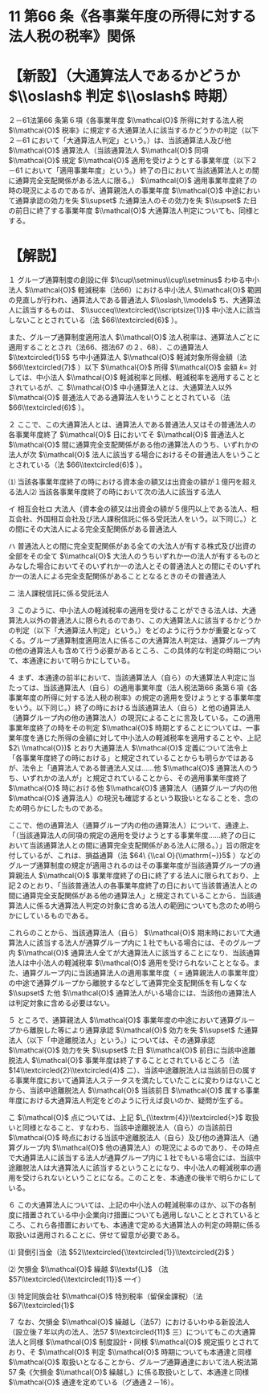 # 11 第66 条《各事業年度の所得に対する法人税の税率》関係

# 【新設】（大通算法人であるかどうか $\\oslash$ 判定 $\\oslash$ 時期）

２－61法第66 条第６項《各事業年度 $\\mathcal{O}$ 所得に対する法人税 $\\mathcal{O}$ 税率》に規定する大通算法人に該当するかどうかの判定（以下２－61 において「大通算法人判定」という。）は、当該通算法人及び他 $\\mathcal{O}$ 通算法人（当該通算法人 $\\mathcal{O}$ 同項 $\\mathcal{O}$ 規定 $\\mathcal{O}$ 適用を受けようとする事業年度（以下２－61 において「適用事業年度」という。）終了の日において当該通算法人との間に通算完全支配関係がある法人に限る。） $\\mathcal{O}$ 適用事業年度終了の時の現況によるのであるが、通算親法人の事業年度 $\\mathcal{O}$ 中途において通算承認の効力を失 $\\supset$ た通算法人のその効力を失 $\\supset$ た日の前日に終了する事業年度 $\\mathcal{O}$ 大通算法人判定についても、同様とする。

# 【解説】

１ グループ通算制度の創設に伴 $\\cup\\setminus\\cup\\setminus$ わゆる中小法人 $\\mathcal{O}$ 軽減税率（法66）における中小法人 $\\mathcal{O}$ 範囲の見直しが行われ、通算法人である普通法人 $\\oslash,\\models$ ち、大通算法人に該当するものは、 $\\succeq\\textcircled{\\scriptsize{1}}$ 中小法人に該当しないこととされている（法 $66\\textcircled{6}$ ）。

また、グループ通算制度適用法人 $\\mathcal{O}$ 法人税率は、通算法人ごとに適用することとされ（法66、措法67 の２、68）、この通算法人 $\\textcircled{1}5$ ち中小通算法人 $\\mathcal{O}$ 軽減対象所得金額（法 $66\\textcircled{7}$ ）以下 $\\mathcal{O}$ 所得 $\\mathcal{O}$ 金額 $k=$ 対しては、中小法人 $\\mathcal{O}$ 軽減税率と同様、軽減税率を適用することとされているが、こ $\\mathcal{O}$ 中小通算法人とは、大通算法人以外 $\\mathcal{O}$ 普通法人である通算法人をいうこととされている（法 $66\\textcircled{6}$ ）。

２ ここで、この大通算法人とは、通算法人である普通法人又はその普通法人の各事業年度終了 $\\mathcal{O}$ 日においてそ $\\mathcal{O}$ 普通法人と $\\mathcal{O}$ 間に通算完全支配関係がある他の通算法人のうち、いずれかの法人が次 $\\mathcal{O}$ 法人に該当する場合におけるその普通法人をいうこととされている（法 $66\\textcircled{6}$ ）。

⑴ 当該各事業年度終了の時における資本金の額又は出資金の額が１億円を超える法人⑵ 当該各事業年度終了の時において次の法人に該当する法人

イ 相互会社ロ 大法人（資本金の額又は出資金の額が５億円以上である法人、相互会社、外国相互会社及び法人課税信託に係る受託法人をいう。以下同じ。）との間にその大法人による完全支配関係がある普通法人

ハ 普通法人との間に完全支配関係がある全ての大法人が有する株式及び出資の全部をその全て $\\mathcal{O}$ 大法人のうちいずれか一の法人が有するものとみなした場合においてそのいずれか一の法人とその普通法人との間にそのいずれか一の法人による完全支配関係があることとなるときのその普通法人

ニ 法人課税信託に係る受託法人

３ このように、中小法人の軽減税率の適用を受けることができる法人は、大通算法人以外の普通法人に限られるのであり、この大通算法人に該当するかどうかの判定（以下「大通算法人判定」という。）をどのように行うかが重要となってくる。グループ通算制度適用法人に係るこの大通算法人判定は、通算グループ内の他の通算法人も含めて行う必要があるところ、この具体的な判定の時期について、本通達において明らかにしている。

４ まず、本通達の前半において、当該通算法人（自ら）の大通算法人判定に当たっては、当該通算法人（自ら）の適用事業年度（法人税法第66 条第６項《各事業年度の所得に対する法人税の税率》の規定の適用を受けようとする事業年度をいう。以下同じ。）終了の時における当該通算法人（自ら）と他の通算法人（通算グループ内の他の通算法人）の現況によることに言及している。この適用事業年度終了の時をその判定 $\\mathcal{O}$ 時期とすることについては、一事業年度を通じた所得の金額に対して中小法人の軽減税率を適用することや、上記 $2\ \\mathcal{O})$ とおり大通算法人 $\\mathcal{O}$ 定義について法令上「各事業年度終了の時における」と規定されていることからも明らかではあるが、法令上「通算法人である普通法人又は……他 $\\mathcal{O}$ 通算法人のうち、いずれかの法人が」と規定されていることから、その適用事業年度終了 $\\mathcal{O}$ 時における他 $\\mathcal{O}$ 通算法人（通算グループ内の他 $\\mathcal{O}$ 通算法人）の現況も確認するという取扱いとなることを、念のため明らかにしたものである。

ここで、他の通算法人（通算グループ内の他の通算法人）について、通達上、「（当該通算法人の同項の規定の適用を受けようとする事業年度……終了の日において当該通算法人との間に通算完全支配関係がある法人に限る。）」旨の限定を付しているが、これは、損益通算（法 $64\ {\\cal O}{\\mathrm{~}}5$ ）などのグループ通算制度の規定が適用されるのはその事業年度が当該通算グループの通算親法人 $\\mathcal{O}$ 事業年度終了の日に終了する法人に限られており、上記２のとおり、「当該普通法人の各事業年度終了の日において当該普通法人との間に通算完全支配関係がある他の通算法人」と規定されていることから、当該通算法人に係る大通算法人判定の対象に含める法人の範囲についても念のため明らかにしているものである。

これらのことから、当該通算法人（自ら） $\\mathcal{O}$ 期末時において大通算法人に該当する法人が通算グループ内に１社でもいる場合には、そのグループ内 $\\mathcal{O}$ 通算法人全てが大通算法人に該当することになり、当該通算法人は中小法人の軽減税率 $\\mathcal{O}$ 適用を受けられないこととなる。また、通算グループ内に当該通算法人の適用事業年度（ $=$ 通算親法人の事業年度）の中途で通算グループから離脱するなどして通算完全支配関係を有しなくな $\\supset$ た他 $\\mathcal{O}$ 通算法人がいる場合には、当該他の通算法人は判定対象に含める必要はない。

５ ところで、通算親法人 $\\mathcal{O}$ 事業年度の中途において通算グループから離脱した等により通算承認 $\\mathcal{O}$ 効力を失 $\\supset$ た通算法人（以下「中途離脱法人」という。）については、その通算承認 $\\mathcal{O}$ 効力を失 $\\supset$ た日 $\\mathcal{O}$ 前日に当該中途離脱法人 $\\mathcal{O}$ 事業年度は終了することとされているところ（法 $14\\textcircled{2}\\textcircled{4}$ 二）、当該中途離脱法人は当該前日の属する事業年度において通算法人ステータスを満たしていたことに変わりはないことから、当該中途離脱法人 $\\mathcal{O}$ 当該前日 $\\mathcal{O}$ 属する事業年度における大通算法人判定をどのように行えば良いのか、疑問が生ずる。

こ $\\mathcal{O}$ 点については、上記 $\_{\\textrm{4}}\\textcircled{>}$ 取扱いと同様となること、すなわち、当該中途離脱法人（自ら）の当該前日 $\\mathcal{O}$ 時点における当該中途離脱法人（自ら）及び他の通算法人（通算グループ内 $\\mathcal{O}$ 他の通算法人）の現況によるのであり、その時点で大通算法人に該当する法人が通算グループ内に１社でもいる場合には、当該中途離脱法人は大通算法人に該当するということになり、中小法人の軽減税率の適用を受けられないということになる。このことを、本通達の後半で明らかにしている。

６ この大通算法人については、上記の中小法人の軽減税率のほか、以下の各制度に措置されている中小企業向け措置についても適用しないこととされているところ、これら各措置においても、本通達で定める大通算法人の判定の時期に係る取扱いは適用されることに、併せて留意が必要である。

⑴ 貸倒引当金（法 $52\\textcircled{\\textcircled{1}}\\textcircled{2}$ ）

⑵ 欠損金 $\\mathcal{O}$ 繰越 $\\textsf{L}$ （法 $57\\textcircled{\\textcircled{11}}$ 一イ）

⑶ 特定同族会社 $\\mathcal{O}$ 特別税率（留保金課税）（法 $67\\textcircled{1}$

７ なお、欠損金 $\\mathcal{O}$ 繰越し（法57）におけるいわゆる新設法人（設立後７年以内の法人、法57 $\\textcircled{11}$ 三）についてもこの大通算法人と同様 $\\mathcal{O}$ 制度設計・同様 $\\mathcal{O}$ 規定振りとされており、そ $\\mathcal{O}$ 判定 $\\mathcal{O}$ 時期についても本通達と同様 $\\mathcal{O}$ 取扱いとなることから、グループ通算通達において法人税法第57 条《欠損金 $\\mathcal{O}$ 繰越し》に係る取扱いとして、本通達と同様 $\\mathcal{O}$ 通達を定めている（グ通通２－16）。